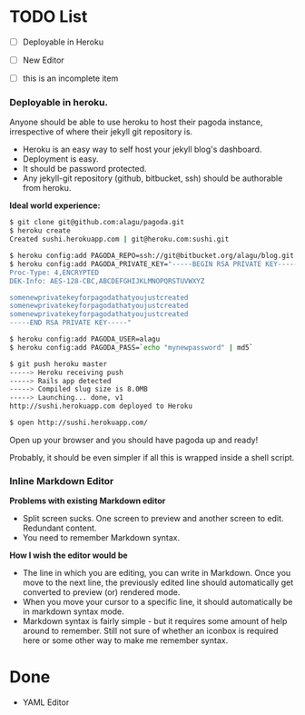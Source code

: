 # TODO List

- [ ] Deployable in Heroku
- [ ] New Editor
- [ ] this is an incomplete item



### Deployable in heroku.

Anyone should be able to use heroku to host their pagoda instance, irrespective of where their jekyll git repository is.

-  Heroku is an easy way to self host your jekyll blog's dashboard.
-  Deployment is easy.
-  It should be password protected.
-  Any jekyll-git repository (github, bitbucket, ssh) should be authorable from heroku.

**Ideal world experience:**

```bash
$ git clone git@github.com:alagu/pagoda.git
$ heroku create
Created sushi.herokuapp.com | git@heroku.com:sushi.git

$ heroku config:add PAGODA_REPO=ssh://git@bitbucket.org/alagu/blog.git
$ heroku config:add PAGODA_PRIVATE_KEY="-----BEGIN RSA PRIVATE KEY-----
Proc-Type: 4,ENCRYPTED
DEK-Info: AES-128-CBC,ABCDEFGHIJKLMNOPQRSTUVWXYZ

somenewprivatekeyforpagodathatyoujustcreated
somenewprivatekeyforpagodathatyoujustcreated
somenewprivatekeyforpagodathatyoujustcreated
-----END RSA PRIVATE KEY-----"

$ heroku config:add PAGODA_USER=alagu
$ heroku config:add PAGODA_PASS=`echo "mynewpassword" | md5`

$ git push heroku master
-----> Heroku receiving push
-----> Rails app detected
-----> Compiled slug size is 8.0MB
-----> Launching... done, v1
http://sushi.herokuapp.com deployed to Heroku 

$ open http://sushi.herokuapp.com/
```

Open up your browser and you should have pagoda up and ready!


Probably, it should be even simpler if all this is wrapped inside a shell script.


### Inline Markdown Editor

**Problems with existing Markdown editor**
- Split screen sucks. One screen to preview and another screen to edit. Redundant content.
- You need to remember Markdown syntax.

**How I wish the editor would be**
- The line in which you are editing, you can write in Markdown. Once you move to the next line, the previously edited line should automatically get converted to preview (or) rendered mode.
- When you move your cursor to a specific line, it should automatically be in markdown syntax mode.
- Markdown syntax is fairly simple - but it requires some amount of help around to remember. Still not sure of whether an iconbox is required here or some other way to make me remember syntax.


# Done
- YAML Editor

